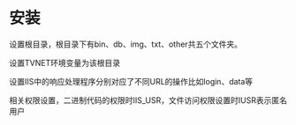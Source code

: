 # 安装

设置根目录，根目录下有bin、db、img、txt、other共五个文件夹。

设置TVNET环境变量为该根目录

设置IIS中的响应处理程序分别对应了不同URL的操作比如login、data等

相关权限设置，二进制代码的权限时IIS_USR，文件访问权限设置时IUSR表示匿名用户
